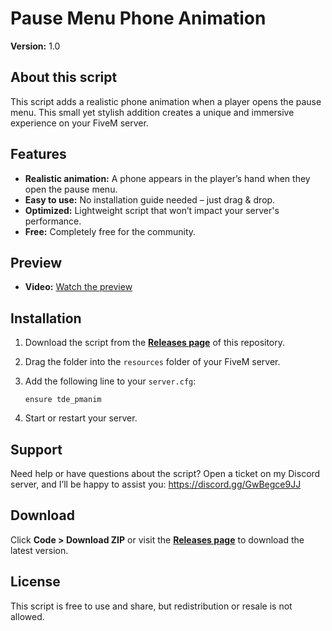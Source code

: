 # Pause Menu Phone Animation  
**Version:** 1.0

## About this script  
This script adds a realistic phone animation when a player opens the pause menu. This small yet stylish addition creates a unique and immersive experience on your FiveM server.  

## Features  
- **Realistic animation:** A phone appears in the player’s hand when they open the pause menu.  
- **Easy to use:** No installation guide needed – just drag & drop.  
- **Optimized:** Lightweight script that won’t impact your server's performance.  
- **Free:** Completely free for the community.

## Preview  
- **Video:** [Watch the preview](https://imgur.com/9Hq8ZCA.mp4)

## Installation  
1. Download the script from the **[Releases page](https://github.com/tdemods/tde_pmanim/releases)** of this repository.  
2. Drag the folder into the `resources` folder of your FiveM server.  
3. Add the following line to your `server.cfg`:

   ```plaintext
   ensure tde_pmanim
   ```  
5. Start or restart your server.  

## Support  
Need help or have questions about the script? Open a ticket on my Discord server, and I’ll be happy to assist you: https://discord.gg/GwBegce9JJ  

## Download  
Click **Code > Download ZIP** or visit the **[Releases page](https://github.com/tdemods/tde_pmanim/releases)** to download the latest version.  

## License  
This script is free to use and share, but redistribution or resale is not allowed.
